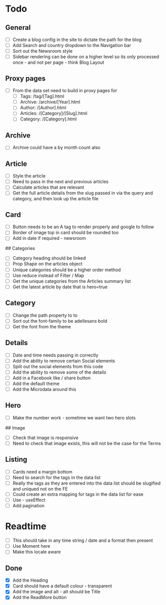 # Todo

## General

- [ ] Create a blog config in the site to dictate the path for the blog
- [ ] Add Search and country dropdown to the Navigation bar
- [ ] Sort out the Newsroom style
- [ ] Sidebar rendering can be done on a higher level so its only processed once - and not per page - think Blog Layout

## Proxy pages

- [ ] From the data set need to build in proxy pages for
  - [ ] Tags: /tag/[Tag].html
  - [ ] Archive: /archive/[Year].html
  - [ ] Author: /[Author].html
  - [ ] Articles: /[Category]/[Slug].html
  - [ ] Category: /[Category].html

## Archive

- [ ] Archive could have a by month count also

## Article

- [ ] Style the article
- [ ] Need to pass in the next and previous articles
- [ ] Calculate articles that are relevant
- [ ] Get the full article details from the slug passed in via the query and category, and then look up the article file

## Card

- [ ] Button needs to be an A tag to render properly and google to follow
- [ ] Border of image top in card should be rounded too
- [ ] Add in date if required - newsroom

## Categories

- [ ] Category heading should be linked
- [ ] Prop Shape on the articles object
- [ ] Unique categories should be a higher order method
- [ ] Use reduce instead of Filter / Map
- [ ] Get the unique categories from the Articles summary list
- [ ] Get the latest article by date that is hero=true

## Category

- [ ] Change the path property to to
- [ ] Sort out the font-family to be adellesans bold
- [ ] Get the font from the theme

## Details

- [ ] Date and time needs passing in correctly
- [ ] Add the ability to remove certain Social elements
- [ ] Split out the social elements from this code
- [ ] Add the ability to remove some of the details
- [ ] Add in a Facebook like / share button
- [ ] Add the default theme
- [ ] Add the Microdata around this

## Hero

- [ ] Make the number work - sometime we want two hero slots

## Image

- [ ] Check that image is responsive
- [ ] Need to check that image exists, this will not be the case for the Terms

## Listing

- [ ] Cards need a margin bottom
- [ ] Need to search for the tags in the data list
- [ ] Really the tags as they are entered into the data list should be slugified and uniqued not on the FE
- [ ] Could create an extra mapping for tags in the data list for ease
- [ ] Use - useEffect
- [ ] Add pagination

# Readtime

- [ ] This should take in any time string / date and a format then present
- [ ] Use Moment here
- [ ] Make this locale aware

## Done

- [X] Add the Heading
- [X] Card should have a default colour - transparent
- [X] Add the image and alt - alt should be Title
- [X] Add the ReadMore button
